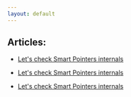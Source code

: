 ```yaml
---
layout: default
---
```


## Articles:

*   [Let's check Smart Pointers internals](./articles/smart_pointer_internals.html)

*   [Let's check Smart Pointers internals](./articles/smart_pointer_internals.html)

*   [Let's check Smart Pointers internals](./articles/smart_pointer_internals.html)
